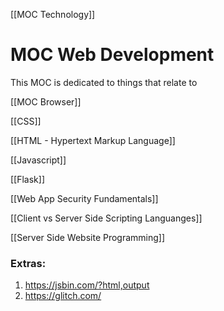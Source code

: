 [[MOC Technology]]

# MOC Web Development
This MOC is dedicated to things that relate to


[[MOC Browser]]

[[CSS]]

[[HTML - Hypertext Markup Language]]

[[Javascript]]

[[Flask]]

[[Web App Security Fundamentals]]


[[Client vs Server Side Scripting Languanges]]

[[Server Side Website Programming]]

### Extras:
1. https://jsbin.com/?html,output
2. https://glitch.com/

